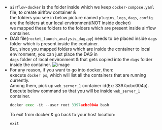 - `airflow-docker` is the folder inside which we keep `docker-compose.yaml` file, to create airlfow container & </br>
  the folders you see in below picture named `plugins`, `logs`, `dags`, `config` are the folders at our local environment(NOT inside docker)</br>
  we mapped these folders to the folders which are present inside airflow container.
- DAG file(`rocket_launch_analysis_dag.py`) needs to be placed inside `dags` folder which is present inside the container.</br>
  But, since you mapped folders which are inside the container to local environment, you can just place the DAG in</br>
  `dags` folder of local environment & that gets copied into the `dags` folder inside the container.
![image](https://github.com/user-attachments/assets/d632adfb-3245-4b2c-acbb-b6b4c49d4eda)
- For any reason, if you want to go into docker, then:</br>
  execute `docker ps`, which will list all the containers that are running currently.</br>
  Among them, pick up `web_server_1` container id(Ex: 3397acbc004a).</br>
  Execute below command so that you will be inside `web_server_1` container.</br>
  ```python
  docker exec -it --user root 3397acbc004a bash
  ```
  To exit from docker & go back to your host location:
  ```python
  exit
  ```
